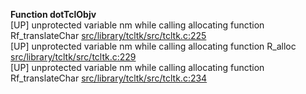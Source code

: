   
__Function dotTclObjv__  
  [UP] unprotected variable nm while calling allocating function Rf_translateChar [src/library/tcltk/src/tcltk.c:225](https://github.com/wch/r-source/blob/6af6833baf8ca6e1e2242941442f4990d54a5d1b/src/library/tcltk/src/tcltk.c/#L225)  
  [UP] unprotected variable nm while calling allocating function R_alloc [src/library/tcltk/src/tcltk.c:229](https://github.com/wch/r-source/blob/6af6833baf8ca6e1e2242941442f4990d54a5d1b/src/library/tcltk/src/tcltk.c/#L229)  
  [UP] unprotected variable nm while calling allocating function Rf_translateChar [src/library/tcltk/src/tcltk.c:234](https://github.com/wch/r-source/blob/6af6833baf8ca6e1e2242941442f4990d54a5d1b/src/library/tcltk/src/tcltk.c/#L234)  
